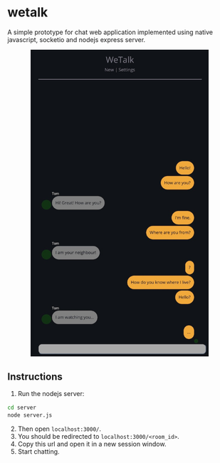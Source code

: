# wetalk
A simple prototype for chat web application implemented using native javascript, socketio and nodejs express server.

<p align="center"><img src="doc/screenshot.jpg" alt="example" width="400"/></p>

## Instructions
1. Run the nodejs server:
```bash
cd server
node server.js
```
2. Then open `localhost:3000/`.
3. You should be redirected to `localhost:3000/<room_id>`.
4. Copy this url and open it in a new session window.
5. Start chatting.
